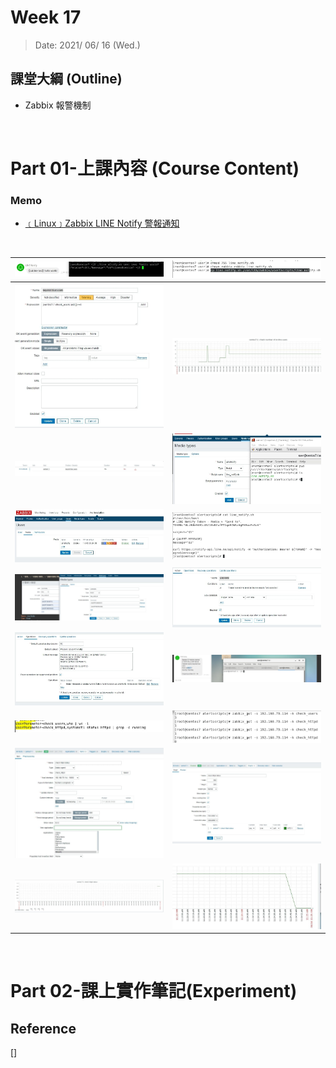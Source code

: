 # Week 17

> Date: 2021/ 06/ 16 (Wed.)

## 課堂大綱 (Outline)
* Zabbix 報警機制
<br>


# Part 01-上課內容 (Course Content)
### Memo
* [﹝Linux﹞Zabbix LINE Notify 警報通知](https://dotblogs.com.tw/xerion30476/2019/08/28/153643)
<br>

| ![1](img/Week17-0616/1.jpg) | ![2](img/Week17-0616/2.jpg) |
|:---:|:---:|
| ![3](img/Week17-0616/3.jpg) | ![4](img/Week17-0616/4.jpg) |
| ![5](img/Week17-0616/5.jpg) | ![6](img/Week17-0616/6.jpg) |
| ![7](img/Week17-0616/7.jpg) | ![8](img/Week17-0616/8.jpg) |
| ![9](img/Week17-0616/9.jpg) | ![10](img/Week17-0616/10.jpg) |
| ![11](img/Week17-0616/11.jpg) | ![12](img/Week17-0616/12.jpg) |
| ![13](img/Week17-0616/13.jpg) | ![14](img/Week17-0616/14.jpg) |
| ![15](img/Week17-0616/15.jpg) | ![16](img/Week17-0616/16.jpg) |
| ![17](img/Week17-0616/17.jpg) | ![18](img/Week17-0616/18.jpg) |

<br>

# Part 02-課上實作筆記(Experiment)



## Reference
[] []()